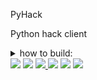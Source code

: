 <h>PyHack</h>
<p>Python hack client</p>
<details>
 <summary>how to build:</summary>
  cier build jar (directory)
</details>
<img src="https://shields.io/badge/downloads-0-yellowgreen">
<img src="https://shields.io/badge/devs-ferderplays-blue">
<a href="https://discord.gg/9KZpwxUkeH">
<img src="https://shields.io/badge/discord-FFC-blue">
</a>
<img src="https://shields.io/badge/size-idk-orange">
<img src="https://shields.io/badge/lines%20of%20code-idk-orange">
<img src="https://shields.io/badge/modules-11-orange">